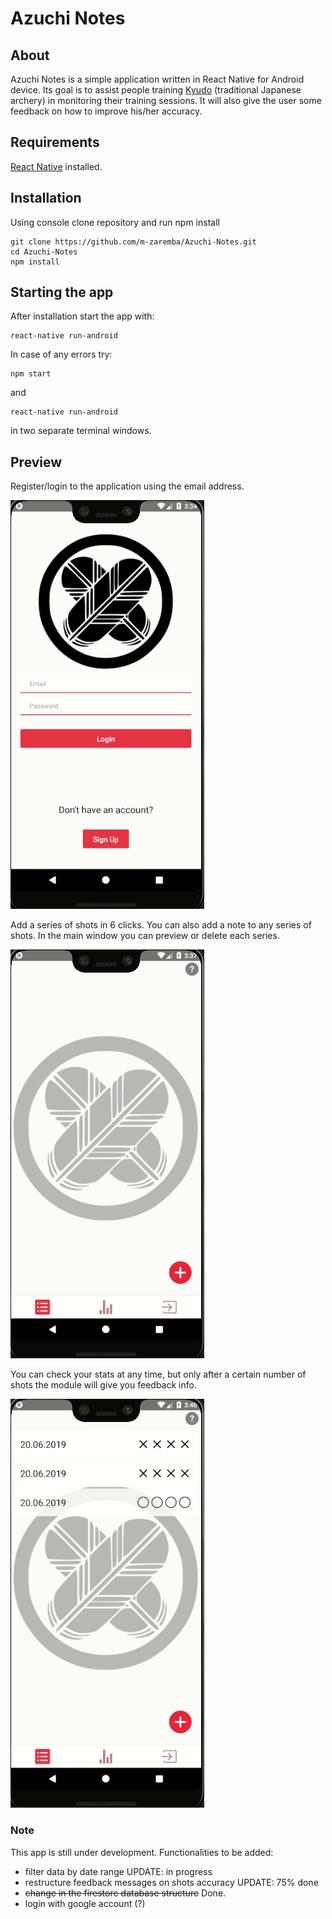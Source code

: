 # **Azuchi Notes**

## About

Azuchi Notes is a simple application written in React Native for Android device. Its goal is to assist people training [Kyudo](https://en.wikipedia.org/wiki/Ky%C5%ABd%C5%8D) (traditional Japanese archery) in monitoring their training sessions. It will also give the user some feedback on how to improve his/her accuracy.

## Requirements

[React Native](https://facebook.github.io/react-native/docs/getting-started) installed.

## Installation

Using console clone repository and run npm install

```
git clone https://github.com/m-zaremba/Azuchi-Notes.git
cd Azuchi-Notes
npm install
```

## Starting the app

After installation start the app with:

```
react-native run-android
```

In case of any errors try:

```
npm start
```
and

```
react-native run-android
```
in two separate terminal windows.

## Preview

Register/login to the application using the email address.

![Sign/Login](markdown_gifs/login.gif?raw=true "App sign/login.gif")

Add a series of shots in 6 clicks. You can also add a note to any series of shots. In the main window you can preview or delete each series.

![Add shots](markdown_gifs/add_shots.gif?raw=true "Add shots gif")

You can check your stats at any time, but only after a certain number of shots the module will give you feedback info.

![Stats](markdown_gifs/stats.gif?raw=true "Statistics screen gif")

### Note

This app is still under development. Functionalities to be added:
* filter data by date range UPDATE: in progress
* restructure feedback messages on shots accuracy UPDATE: 75% done
* ~~change in the firestore database structure~~ Done.
* login with google account (?)
